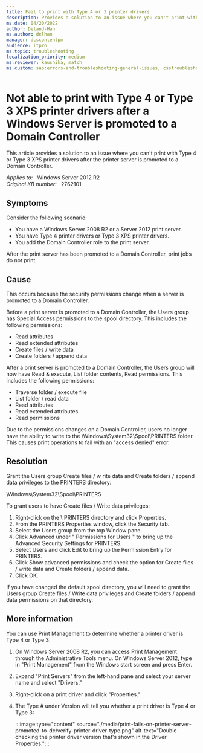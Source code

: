 ```yaml
---
title: Fail to print with Type 4 or 3 printer drivers
description: Provides a solution to an issue where you can't print with Type 4 or Type 3 XPS printer drivers after the printer server is promoted to a Domain Controller.
ms.date: 04/20/2022
author: Deland-Han
ms.author: delhan
manager: dcscontentpm
audience: itpro
ms.topic: troubleshooting
localization_priority: medium
ms.reviewer: kaushika, match
ms.custom: sap:errors-and-troubleshooting-general-issues, csstroubleshoot
---
```

# Not able to print with Type 4 or Type 3 XPS printer drivers after a Windows Server is promoted to a Domain Controller

This article provides a solution to an issue where you can't print with Type 4 or Type 3 XPS printer drivers after the printer server is promoted to a Domain Controller.

_Applies to:_ &nbsp; Windows Server 2012 R2  
_Original KB number:_ &nbsp; 2762101

## Symptoms

Consider the following scenario:

- You have a Windows Server 2008 R2 or a Server 2012 print server.
- You have Type 4 printer drivers or Type 3 XPS printer drivers.
- You add the Domain Controller role to the print server.

After the print server has been promoted to a Domain Controller, print jobs do not print.

## Cause

This occurs because the security permissions change when a server is promoted to a Domain Controller. 

Before a print server is promoted to a Domain Controller, the Users group has Special Access permissions to the spool directory. This includes the following permissions:

- Read attributes
- Read extended attributes
- Create files / write data
- Create folders / append data

After a print server is promoted to a Domain Controller, the Users group will now have Read & execute, List folder contents, Read permissions. This includes the following permissions:

- Traverse folder / execute file
- List folder / read data
- Read attributes
- Read extended attributes
- Read permissions

Due to the permissions changes on a Domain Controller, users no longer have the ability to write to the \Windows\System32\Spool\PRINTERS folder. This causes print operations to fail with an "access denied" error.

## Resolution

Grant the Users group Create files / w rite data and Create folders / append data privileges to the PRINTERS directory:

\Windows\System32\Spool\PRINTERS

To grant users to have Create files / Write data privileges: 

1. Right-click on the \ PRINTERS directory and click Properties.
2. From the PRINTERS Properties window, click the Security tab.
3. Select the Users group from the top Window pane.
4. Click Advanced under " Permissions for Users " to bring up the Advanced Security Settings for PRINTERS.
5. Select Users and click Edit to bring up the Permission Entry for PRINTERS.
6. Click Show advanced permissions and check the option for Create files / write data and Create folders / append data.
7. Click OK.

If you have changed the default spool directory, you will need to grant the Users group Create files / Write data privileges and Create folders / append data permissions on that directory.

## More information

You can use Print Management to determine whether a printer driver is Type 4 or Type 3:

1. On Windows Server 2008 R2, you can access Print Management through the Administrative Tools menu. On Windows Server 2012, type in "Print Management" from the Windows start screen and press Enter. 
2. Expand "Print Servers" from the left-hand pane and select your server name and select "Drivers."
3. Right-click on a print driver and click "Properties."
4. The Type # under Version will tell you whether a print driver is Type 4 or Type 3:

    :::image type="content" source="./media/print-fails-on-printer-server-promoted-to-dc/verify-printer-driver-type.png" alt-text="Double checking the printer driver version that's shown in the Driver Properties.":::
